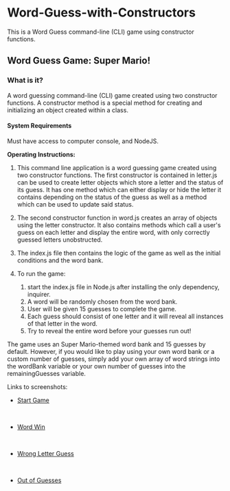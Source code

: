 # Word-Guess-with-Constructors
This is a Word Guess command-line (CLI) game using constructor functions.

## Word Guess Game: Super Mario!

### What is it?
A word guessing command-line (CLI) game created using two constructor functions. A constructor method is a special method for creating and initializing an object created within a class.

#### System Requirements

Must have access to computer console, and NodeJS.  

**Operating Instructions:**

1. This command line application is a word guessing game created using two constructor functions. The first constructor is contained in letter.js can be used to create letter objects which store a letter and the status of its guess. It has one method which can either display or hide the letter it contains depending on the status of the guess as well as a method which can be used to update said status.

2. The second constructor function in word.js creates an array of objects using the letter constructor. It also contains methods which call a user's guess on each letter and display the entire word, with only correctly guessed letters unobstructed. 

3. The index.js file then contains the logic of the game as well as the initial conditions and the word bank.

4. To run the game:
     1. start the index.js file in Node.js after installing the only dependency, inquirer. 
     2. A word will be randomly chosen from the word bank.
     3. User will be given 15 guesses to complete the game. 
     4. Each guess should consist of one letter and it will reveal all instances of that letter in the word. 
     5. Try to reveal the entire word before your guesses run out!

The game uses an Super Mario-themed word bank and 15 guesses by default. However, if you would like to play using your own word bank or a custom number of guesses, simply add your own array of word strings into the wordBank variable or your own number of guesses into the remainingGuesses variable.

Links to screenshots:
-   [Start Game](https://github.com/slsmi285/Word-Guess-with-Constructors/blob/master/images/game_start.PNG)
<br>

-   [Word Win](https://github.com/slsmi285/Word-Guess-with-Constructors/blob/master/images/Word_Win.PNG)

<br>

-   [Wrong Letter Guess](https://github.com/slsmi285/Word-Guess-with-Constructors/blob/master/images/wrong_letter_guess.PNG)

<br>

-   [Out of Guesses](https://github.com/slsmi285/Word-Guess-with-Constructors/blob/master/images/Out_of_Guesses.PNG)
